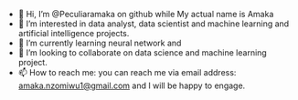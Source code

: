 - 👋 Hi, I’m @Peculiaramaka on github while My actual name is Amaka
- 👀 I’m interested in data analyst, data scientist and machine learning and artificial intelligence projects.
- 🌱 I’m currently learning neural network and 
- 💞️ I’m looking to collaborate on data science and machine learning project.
- 📫 How to reach me: you can reach me via email address: amaka.nzomiwu1@gmail.com and I will be happy to engage.

<!---
Peculiaramaka/Peculiaramaka is a ✨ special ✨ repository because its `README.md` (this file) appears on your GitHub profile.
You can click the Preview link to take a look at your changes.
--->
